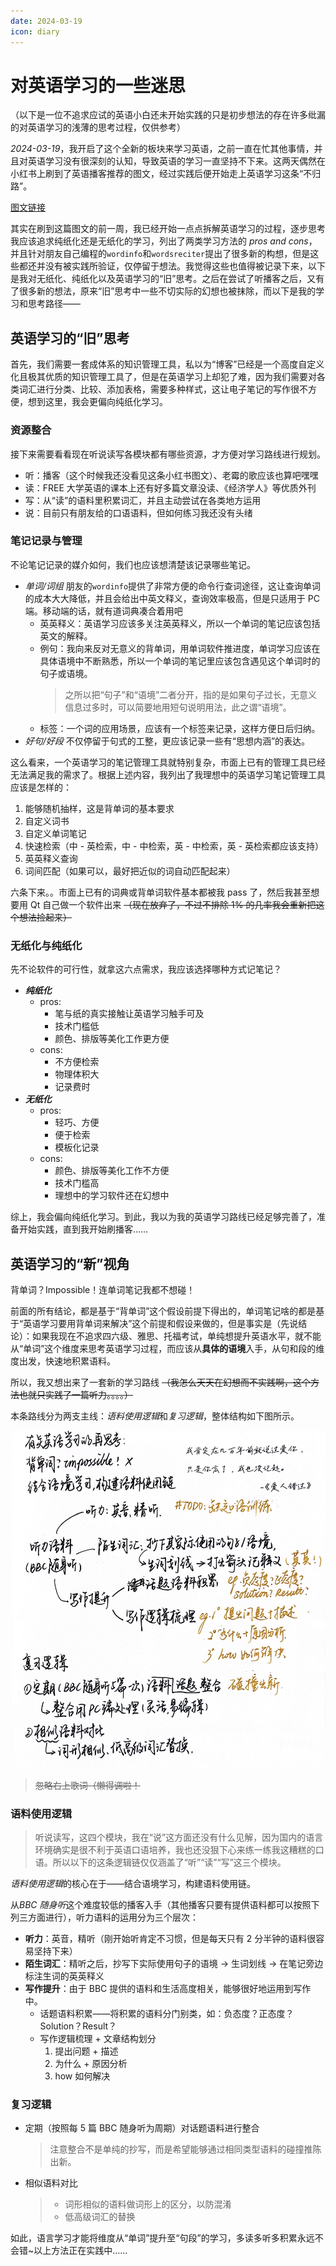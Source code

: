 ```yaml
---
date: 2024-03-19
icon: diary
---
```


# 对英语学习的一些迷思

（以下是一位不追求应试的英语小白还未开始实践的只是初步想法的存在许多纰漏的对英语学习的浅薄的思考过程，仅供参考）

_2024-03-19_，我开启了这个全新的板块来学习英语，之前一直在忙其他事情，并且对英语学习没有很深刻的认知，导致英语的学习一直坚持不下来。这两天偶然在小红书上刷到了英语播客推荐的图文，经过实践后便开始走上英语学习这条“不归路”。

[图文链接](http://xhslink.com/mAfb6D)

其实在刷到这篇图文的前一周，我已经开始一点点拆解英语学习的过程，逐步思考我应该追求纯纸化还是无纸化的学习，列出了两类学习方法的 _pros and cons_，并且针对朋友自己编程的`wordinfo`和`wordsreciter`提出了很多新的构想，但是这些都还并没有被实践所验证，仅停留于想法。我觉得这些也值得被记录下来，以下是我对无纸化、纯纸化以及英语学习的“旧”思考。之后在尝试了听播客之后，又有了很多新的想法，原来“旧”思考中一些不切实际的幻想也被抹除，而以下是我的学习和思考路径——

## 英语学习的“旧”思考

首先，我们需要一套成体系的知识管理工具，私以为“博客”已经是一个高度自定义化且极其优质的知识管理工具了，但是在英语学习上却犯了难，因为我们需要对各类词汇进行分类、比较、添加表格，需要多种样式，这让电子笔记的写作很不方便，想到这里，我会更偏向纯纸化学习。

### 资源整合

接下来需要看看现在听说读写各模块都有哪些资源，才方便对学习路线进行规划。

- 听：播客（这个时候我还没看见这条小红书图文）、老霉的歌应该也算吧嘿嘿
- 读：FREE 大学英语的课本上还有好多篇文章没读、《经济学人》等优质外刊
- 写：从“读”的语料里积累词汇，并且主动尝试在各类地方运用
- 说：目前只有朋友给的口语语料，但如何练习我还没有头绪

### 笔记记录与管理

不论笔记记录的媒介如何，我们也应该想清楚该记录哪些笔记。

- _单词/词组_ 朋友的`wordinfo`提供了非常方便的命令行查词途径，这让查询单词的成本大大降低，并且会给出中英文释义，查询效率极高，但是只适用于 PC 端。移动端的话，就有道词典凑合着用吧
  - 英英释义：英语学习应该多关注英英释义，所以一个单词的笔记应该包括英文的解释。
  - 例句：我向来反对无意义的背单词，用单词软件推进度，单词学习应该在具体语境中不断熟悉，所以一个单词的笔记里应该包含遇见这个单词时的句子或语境。
    > 之所以把“句子”和“语境”二者分开，指的是如果句子过长，无意义信息过多时，可以简要地用短句说明用法，此之谓“语境”。
  - 标签：一个词的应用场景，应该有一个标签来记录，这样方便日后归纳。
- _好句/好段_ 不仅停留于句式的工整，更应该记录一些有“思想内涵”的表达。

这么看来，一个英语学习的笔记管理工具就特别复杂，市面上已有的管理工具已经无法满足我的需求了。根据上述内容，我列出了我理想中的英语学习笔记管理工具应该是怎样的：

1. 能够随机抽样，这是背单词的基本要求
2. 自定义词书
3. 自定义单词笔记
4. 快速检索（中 - 英检索，中 - 中检索，英 - 中检索，英 - 英检索都应该支持）
5. 英英释义查询
6. 词间匹配（如果可以，最好把近似的词自动匹配起来）

六条下来。。市面上已有的词典或背单词软件基本都被我 pass 了，然后我甚至想要用 Qt 自己做一个软件出来 ~~（现在放弃了，不过不排除 1% 的几率我会重新把这个想法捡起来）~~

### 无纸化与纯纸化

先不论软件的可行性，就拿这六点需求，我应该选择哪种方式记笔记？

- **_纯纸化_**
  - pros:
    - 笔与纸的真实接触让英语学习触手可及
    - 技术门槛低
    - 颜色、排版等美化工作更方便
  - cons:
    - 不方便检索
    - 物理体积大
    - 记录费时
- **_无纸化_**
  - pros:
    - 轻巧、方便
    - 便于检索
    - 模板化记录
  - cons:
    - 颜色、排版等美化工作不方便
    - 技术门槛高
    - 理想中的学习软件还在幻想中

综上，我会偏向纯纸化学习。到此，我以为我的英语学习路线已经足够完善了，准备开始实践，直到我开始刷播客……

## 英语学习的“新”视角

背单词？Impossible！连单词笔记我都不想碰！

前面的所有结论，都是基于“背单词”这个假设前提下得出的，单词笔记啥的都是基于“英语学习要用背单词来解决”这个前提和假设来做的，但是事实是（先说结论）：如果我现在不追求四六级、雅思、托福考试，单纯想提升英语水平，就不能从“单词”这个维度来思考英语学习过程，而应该从**具体的语境**入手，从句和段的维度出发，快速地积累语料。

所以，我又想出来了一套新的学习路线 ~~（我怎么天天在幻想而不实践啊，这个方法也就只实践了一篇听力。。。。）~~

本条路线分为两支主线：*语料使用逻辑*和*复习逻辑*，整体结构如下图所示。

![](https://raw.githubusercontent.com/dream-oyh/dream-oyh.github.io/images/English_path.jpg)

> ~~忽略右上歌词（懒得调啦！~~

### 语料使用逻辑

> 听说读写，这四个模块，我在“说”这方面还没有什么见解，因为国内的语言环境确实是很不利于英语口语培养，我也还没狠下心来练一练我这糟糕的口语。所以以下的这条逻辑链仅仅涵盖了“听”“读”“写”这三个模块。

*语料使用逻辑*的核心在于——结合语境学习，构建语料使用链。

从*BBC 随身听*这个难度较低的播客入手（其他播客只要有提供语料都可以按照下列三方面进行），听力语料的运用分为三个层次：

- **听力**：英音，精听（刚开始听肯定不习惯，但是每天只有 2 分半钟的语料很容易坚持下来）
- **陌生词汇**：精听之后，抄写下实际使用句子的语境 -> 生词划线 -> 在笔记旁边标注生词的英英释义
- **写作提升**：由于 BBC 提供的语料和生活高度相关，能够很好地运用到写作中。
  - 话题语料积累——将积累的语料分门别类，如：负态度？正态度？Solution？Result？
  - 写作逻辑梳理 + 文章结构划分
    1. 提出问题 + 描述
    2. 为什么 + 原因分析
    3. how 如何解决

### 复习逻辑

- 定期（按照每 5 篇 BBC 随身听为周期）对话题语料进行整合
  > 注意整合不是单纯的抄写，而是希望能够通过相同类型语料的碰撞推陈出新。
- 相似语料对比
  > - 词形相似的语料做词形上的区分，以防混淆
  > - 低高级词汇的替换

如此，语言学习才能将维度从“单词”提升至“句段”的学习，多读多听多积累永远不会错~以上方法正在实践中……
